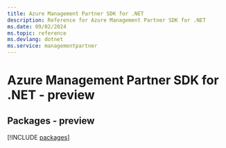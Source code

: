 ```yaml
---
title: Azure Management Partner SDK for .NET
description: Reference for Azure Management Partner SDK for .NET
ms.date: 09/02/2024
ms.topic: reference
ms.devlang: dotnet
ms.service: managementpartner
---
```

# Azure Management Partner SDK for .NET - preview
## Packages - preview
[!INCLUDE [packages](management-partner-index.md)]
